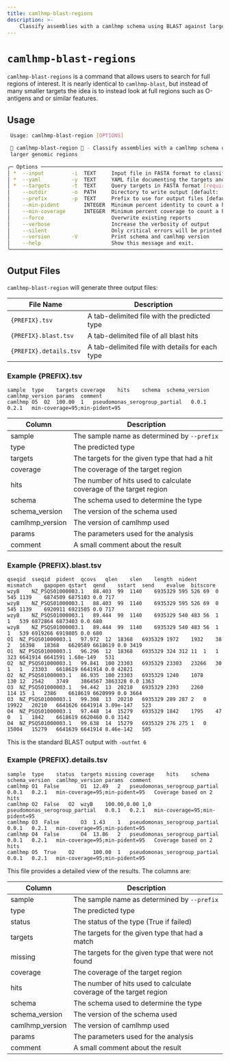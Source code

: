 ```yaml
---
title: camlhmp-blast-regions
description: >-
    Classify assemblies with a camlhmp schema using BLAST against larger genomic regions
---
```


# `camlhmp-blast-regions`

`camlhmp-blast-regions` is a command that allows users to search for full regions of interest.
It is nearly identical to `camlhmp-blast`, but instead of many smaller targets the idea is to
instead look at full regions such as O-antigens and or similar features.

## Usage

```bash
 Usage: camlhmp-blast-region [OPTIONS]

 🐪 camlhmp-blast-region 🐪 - Classify assemblies with a camlhmp schema using BLAST against
 larger genomic regions

╭─ Options ───────────────────────────────────────────────────────────────────────────────────╮
│ *  --input         -i  TEXT     Input file in FASTA format to classify [required]           │
│ *  --yaml          -y  TEXT     YAML file documenting the targets and types [required]      │
│ *  --targets       -t  TEXT     Query targets in FASTA format [required]                    │
│    --outdir        -o  PATH     Directory to write output [default: ./]                     │
│    --prefix        -p  TEXT     Prefix to use for output files [default: camlhmp]           │
│    --min-pident        INTEGER  Minimum percent identity to count a hit [default: 95]       │
│    --min-coverage      INTEGER  Minimum percent coverage to count a hit [default: 95]       │
│    --force                      Overwrite existing reports                                  │
│    --verbose                    Increase the verbosity of output                            │
│    --silent                     Only critical errors will be printed                        │
│    --version       -V           Print schema and camlhmp version                            │
│    --help                       Show this message and exit.                                 │
╰─────────────────────────────────────────────────────────────────────────────────────────────╯
```

## Output Files

`camlhmp-blast-region` will generate three output files:

| File Name              | Description                                     |
|------------------------|-------------------------------------------------|
| `{PREFIX}.tsv`         | A tab-delimited file with the predicted type    |
| `{PREFIX}.blast.tsv`   | A tab-delimited file of all blast hits          |
| `{PREFIX}.details.tsv` | A tab-delimited file with details for each type |

### Example {PREFIX}.tsv

```tsv
sample	type	targets	coverage	hits	schema	schema_version	camlhmp_version	params	comment
camlhmp	O5	O2	100.00	1	pseudomonas_serogroup_partial	0.0.1	0.2.1	min-coverage=95;min-pident=95	

```

| Column  | Description                                      |
|---------|--------------------------------------------------|
| sample  | The sample name as determined by `--prefix`      |
| type    | The predicted type                               |
| targets | The targets for the given type that had a hit    |
| coverage | The coverage of the target region               |
| hits    | The number of hits used to calculate coverage of the target region         |
| schema  | The schema used to determine the type            |
| schema_version  | The version of the schema used           |
| camlhmp_version | The version of camlhmp used              |
| params  | The parameters used for the analysis             |
| comment | A small comment about the result                 |

### Example {PREFIX}.blast.tsv

```tsv
qseqid	sseqid	pident	qcovs	qlen	slen	length	nident	mismatch	gapopen	qstart	qend	sstart	send	evalue	bitscore
wzyB	NZ_PSQS01000003.1	88.403	99	1140	6935329	595	526	69	0	545	1139	6874509	6875103	0.0	717
wzyB	NZ_PSQS01000003.1	88.403	99	1140	6935329	595	526	69	0	545	1139	6920911	6921505	0.0	717
wzyB	NZ_PSQS01000003.1	89.444	99	1140	6935329	540	483	56	1	1	539	6872864	6873403	0.0	680
wzyB	NZ_PSQS01000003.1	89.444	99	1140	6935329	540	483	56	1	1	539	6919266	6919805	0.0	680
O1	NZ_PSQS01000003.1	97.972	12	18368	6935329	1972	1932	38	2	16398	18368	6620589	6618619	0.0	3419
O1	NZ_PSQS01000003.1	96.296	12	18368	6935329	324	312	11	1	1	323	6641914	6641591	1.68e-149	531
O2	NZ_PSQS01000003.1	99.841	100	23303	6935329	23303	23266	30	1	1	23303	6618619	6641914	0.0	42821
O2	NZ_PSQS01000003.1	86.935	100	23303	6935329	1240	1078	130	12	2542	3749	3864567	3863328	0.0	1363
O3	NZ_PSQS01000003.1	94.442	13	20210	6935329	2393	2260	114	15	1	2386	6618619	6620999	0.0	3664
O3	NZ_PSQS01000003.1	99.308	13	20210	6935329	289	287	2	0	19922	20210	6641626	6641914	3.09e-147	523
O4	NZ_PSQS01000003.1	97.448	14	15279	6935329	1842	1795	47	0	1	1842	6618619	6620460	0.0	3142
O4	NZ_PSQS01000003.1	99.638	14	15279	6935329	276	275	1	0	15004	15279	6641639	6641914	8.46e-142	505
```

This is the standard BLAST output with `-outfmt 6`

### Example {PREFIX}.details.tsv

```tsv
sample	type	status	targets	missing	coverage	hits	schema	schema_version	camlhmp_version	params	comment
camlhmp	O1	False		O1	12.49	2	pseudomonas_serogroup_partial	0.0.1	0.2.1	min-coverage=95;min-pident=95	Coverage based on 2 hits
camlhmp	O2	False	O2	wzyB	100.00,0.00	1,0	pseudomonas_serogroup_partial	0.0.1	0.2.1	min-coverage=95;min-pident=95	
camlhmp	O3	False		O3	1.43	1	pseudomonas_serogroup_partial	0.0.1	0.2.1	min-coverage=95;min-pident=95	
camlhmp	O4	False		O4	13.86	2	pseudomonas_serogroup_partial	0.0.1	0.2.1	min-coverage=95;min-pident=95	Coverage based on 2 hits
camlhmp	O5	True	O2		100.00	1	pseudomonas_serogroup_partial	0.0.1	0.2.1	min-coverage=95;min-pident=95	
```

This file provides a detailed view of the results. The columns are:

| Column  | Description                                        |
|---------|----------------------------------------------------|
| sample  | The sample name as determined by `--prefix`        |
| type    | The predicted type                                 |
| status  | The status of the type (True if failed)            |
| targets | The targets for the given type that had a match    |
| missing | The targets for the given type that were not found |
| coverage | The coverage of the target region                  |
| hits    | The number of hits used to calculate coverage of the target region         |
| schema  | The schema used to determine the type              |
| schema_version  | The version of the schema used             |
| camlhmp_version | The version of camlhmp used                |
| params  | The parameters used for the analysis               |
| comment | A small comment about the result                   |
